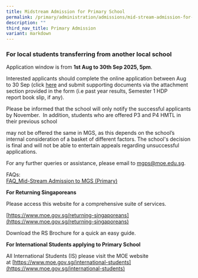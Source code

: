 ```yaml
---
title: Midstream Admission for Primary School
permalink: /primary/administration/admissions/mid-stream-admission-for-primary-school/
description: ""
third_nav_title: Primary Admission
variant: markdown
---
```

### For local students transferring from another local school

Application window is from **1st Aug to 30th Sep 2025, 5pm**.  

Interested applicants should complete the online application between Aug to 30 Sep (click [here](https://form.gov.sg/668e20cff4580113e48e87b9) and submit supporting documents via the attachment section provided in the form (i.e past year results, Semester 1 HDP report book slip, if any).  

Please be informed that the school will only notify the successful applicants by November.  In addition, students who are offered P3 and P4 HMTL in their previous school

may not be offered the same in MGS, as this depends on the school’s internal consideration of a basket of different factors. The school's decision is final and will not be able to entertain appeals regarding unsuccessful applications. 

For any further queries or assistance, please email to [mgps@moe.edu.sg](mailto:mgps@moe.edu.sg). 

FAQs:  
[FAQ\_Mid-Stream Admission to MGS (Primary)](https://drive.google.com/file/d/1A9mTYZ55U4YFmlU3VR3y3P6fnwGPtNjG/view?usp=sharing)
  

**For Returning Singaporeans**  

Please access this website for a comprehensive suite of services. 

[https://www.moe.gov.sg/returning-singaporeans](https://www.moe.gov.sg/returning-singaporeans)

Download the RS Brochure for a quick an easy guide.

**For International Students applying to Primary School**  

All International Students (IS) please visit the MOE website at [https://www.moe.gov.sg/international-students](https://www.moe.gov.sg/international-students)
